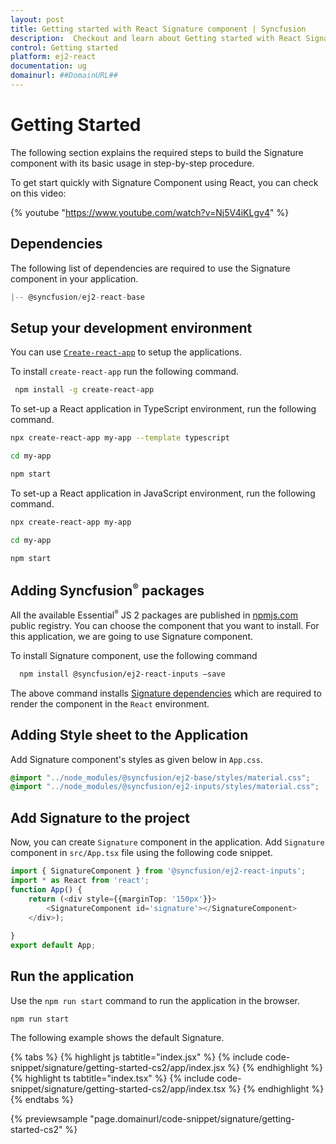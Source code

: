 ```yaml
---
layout: post
title: Getting started with React Signature component | Syncfusion
description:  Checkout and learn about Getting started with React Signature component of Syncfusion Essential JS 2 and more details.
control: Getting started 
platform: ej2-react
documentation: ug
domainurl: ##DomainURL##
---
```


# Getting Started

The following section explains the required steps to build the Signature component with its basic usage in step-by-step procedure.

To get start quickly with Signature Component using React, you can check on this video:

{% youtube "https://www.youtube.com/watch?v=Nj5V4iKLgv4" %}

## Dependencies

The following list of dependencies are required to use the Signature component in your application.

```javascript
|-- @syncfusion/ej2-react-base
```

## Setup your development environment

You can use [`Create-react-app`](https://github.com/facebook/create-react-app) to setup the applications.

To install `create-react-app` run the following command.

   ```bash
    npm install -g create-react-app
   ```

To set-up a React application in TypeScript environment, run the following command.

```bash
npx create-react-app my-app --template typescript

cd my-app

npm start

```

To set-up a React application in JavaScript environment, run the following command.

```bash
npx create-react-app my-app

cd my-app

npm start

```

## Adding Syncfusion<sup style="font-size:70%">&reg;</sup> packages

All the available Essential<sup style="font-size:70%">&reg;</sup> JS 2 packages are published in [npmjs.com](https://www.npmjs.com/~syncfusionorg) public registry.
You can choose the component that you want to install. For this application, we are going to use Signature component.

To install Signature component, use the following command

   ```bash
     npm install @syncfusion/ej2-react-inputs –save
   ```

The above command installs [Signature dependencies](./getting-started#dependencies) which are required to render the component in the `React` environment.

## Adding Style sheet to the Application

Add Signature component's styles as given below in `App.css`.

```css
@import "../node_modules/@syncfusion/ej2-base/styles/material.css";
@import "../node_modules/@syncfusion/ej2-inputs/styles/material.css";
```

## Add Signature to the project

Now, you can create `Signature` component in the application. Add `Signature` component in `src/App.tsx` file using the following code snippet.

```ts
import { SignatureComponent } from '@syncfusion/ej2-react-inputs';
import * as React from 'react';
function App() {
    return (<div style={{marginTop: '150px'}}>
        <SignatureComponent id='signature'></SignatureComponent>
    </div>);
    
}
export default App;
```

## Run the application

Use the `npm run start` command to run the application in the browser.

   ```
   npm run start
   ```

The following example shows the default Signature.

{% tabs %}
{% highlight js tabtitle="index.jsx" %}
{% include code-snippet/signature/getting-started-cs2/app/index.jsx %}
{% endhighlight %}
{% highlight ts tabtitle="index.tsx" %}
{% include code-snippet/signature/getting-started-cs2/app/index.tsx %}
{% endhighlight %}
{% endtabs %}

 {% previewsample "page.domainurl/code-snippet/signature/getting-started-cs2" %}
